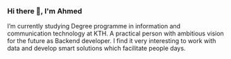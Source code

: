 ### Hi there 👋, I'm Ahmed

 I’m currently studying Degree programme in information and communication technology at KTH. A practical person with ambitious vision for the future as Backend developer. I find it very interesting to work with data and develop smart solutions which facilitate people days.

